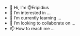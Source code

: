 - 👋 Hi, I’m @Eripidius
- 👀 I’m interested in ...
- 🌱 I’m currently learning ...
- 💞️ I’m looking to collaborate on ...
- 📫 How to reach me ...

<!---
Eripidius/Eripidius is a ✨ special ✨ repository because its `README.md` (this file) appears on your GitHub profile.
You can click the Preview link to take a look at your changes.
--->
